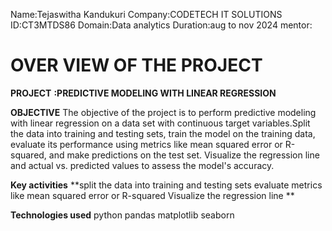 Name:Tejaswitha Kandukuri
Company:CODETECH IT SOLUTIONS
ID:CT3MTDS86
Domain:Data analytics
Duration:aug to nov 2024
mentor:

# OVER VIEW OF THE PROJECT #
**PROJECT** **:PREDICTIVE MODELING WITH LINEAR REGRESSION**

**OBJECTIVE**
The objective of the project is to perform predictive modeling with linear regression on a data set with continuous target variables.Split the data into training and testing sets, train the model on
the training data, evaluate its performance using metrics like mean squared error or R-squared, and make predictions on the test set. Visualize the regression line and actual vs. predicted values to assess the model's accuracy.

**Key activities**
**split the data into training and testing sets
evaluate metrics like mean squared error or R-squared
Visualize the regression line **

**Technologies used**
python
pandas
matplotlib
seaborn
